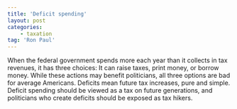 ```yaml
---
title: 'Deficit spending'
layout: post
categories:
    - taxation
tag: 'Ron Paul'
---
```


When the federal government spends more each year than it collects in tax revenues, it has three choices: It can raise taxes, print money, or borrow money. While these actions may benefit politicians, all three options are bad for average Americans. Deficits mean future tax increases, pure and simple. Deficit spending should be viewed as a tax on future generations, and politicians who create deficits should be exposed as tax hikers.